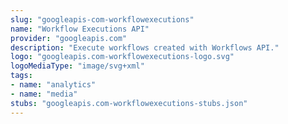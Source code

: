 ```yaml
---
slug: "googleapis-com-workflowexecutions"
name: "Workflow Executions API"
provider: "googleapis.com"
description: "Execute workflows created with Workflows API."
logo: "googleapis.com-workflowexecutions-logo.svg"
logoMediaType: "image/svg+xml"
tags:
- name: "analytics"
- name: "media"
stubs: "googleapis.com-workflowexecutions-stubs.json"
---
```

